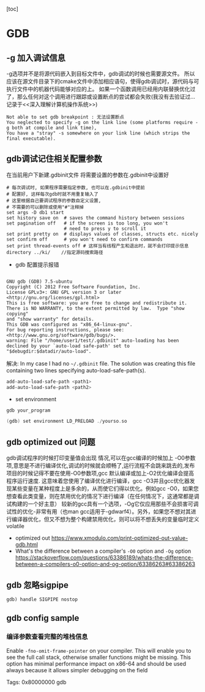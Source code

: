 [toc]

# GDB

## -g 加入调试信息

-g选项并不是将源代码嵌入到目标文件中，gdb调试的时候也需要源文件。
所以应该在源文件目录下的cmake文件中添加相应语句，使得gdb调试时，源代码与可执行文件中的机器代码能够对应的上。
如果一个函数调用已经用内联替换优化过了，那么任何对这个调用进行跟踪或设置断点的尝试都会失败(我没有去验证过...记录于<<深入理解计算机操作系统>>)

```
Not able to set gdb breakpoint : 无法设置断点
You neglected to specify -g on the link line (some platforms require -g both at compile and link time),
You have a "stray" -s somewhere on your link line (which strips the final executable).
```

## gdb调试记住相关配置参数

在当前用户下新建.gdbinit文件
将需要设置的参数在.gdbinit中设置好

```shell
# 每次调试时, 如果程序需要指定参数, 也可以在.gdbinit中提前
# 配置好, 这样每次gdb时就不用重复输入了
# 这里根据自己要调试程序的参数自定义设置, 
# 不需要的可以删除或使用"#"注释掉
set args -D db1 start
set history save on  # saves the command history between sessions
set pagination off   # if the screen is too long, you won't
                     # need to press y to scroll it
set print pretty on  # displays values of classes, structs etc. nicely
set confirm off      # you won't need to confirm commands
set print thread-events off # 这样当有线程产生和退出时，就不会打印提示信息
directory ../ki/    //指定源码搜索路径
```



- gdb 配置提示报错

```

GNU gdb (GDB) 7.5-ubuntu
Copyright (C) 2012 Free Software Foundation, Inc.
License GPLv3+: GNU GPL version 3 or later <http://gnu.org/licenses/gpl.html>
This is free software: you are free to change and redistribute it.
There is NO WARRANTY, to the extent permitted by law.  Type "show copying"
and "show warranty" for details.
This GDB was configured as "x86_64-linux-gnu".
For bug reporting instructions, please see:
<http://www.gnu.org/software/gdb/bugs/>.
warning: File "/home/user1/test/.gdbinit" auto-loading has been declined by your `auto-load safe-path' set to "$debugdir:$datadir/auto-load". 
```

解决: In my case I had no `~/.gdbinit` file. The solution was creating this file containing two lines specifying auto-load-safe-path(s).

```bash
add-auto-load-safe-path <path1>
add-auto-load-safe-path <path2>
```

* set environment

```c
gdb your_program

(gdb) set environment LD_PRELOAD ./yourso.so
```

## gdb optimized out 问题

gdb调试程序的时候打印变量值会出现<value optimized out> 情况,可以在gcc编译的时候加上 -O0参数项,意思是不进行编译优化,调试的时候就会顺畅了,运行流程不会跳来跳去的,发布项目的时候记得不要在使用-O0参数项,gcc 默认编译或加上-O2优化编译会提高程序运行速度.
这意味着您使用了编译优化进行编译，gcc -O3并且gcc优化器发现某些变量在某种程度上是多余的，从而使它们得以优化。例如gcc -O0，如果您想查看此类变量，则在禁用优化的情况下进行编译（在任何情况下，这通常都是调试构建的一个好主意）
较新的gcc具有一个选项，-Og它仅应用那些不会损害可调试性的优化-非常有用（也man gcc适用于-gdwarf4）。另外，如果您不想对其进行编译器优化，但又不想为整个构建禁用优化，则可以将不想丢失的变量临时定义volatile

* optimized out  https://www.xmodulo.com/print-optimized-out-value-gdb.html
* What's the difference between a compiler's `-O0` option and `-Og` option https://stackoverflow.com/questions/63386189/whats-the-difference-between-a-compilers-o0-option-and-og-option/63386263#63386263

## gdb 忽略sigpipe

```shell
gdb) handle SIGPIPE nostop
```

## gdb config sample

### 编译参数查看完整的堆栈信息

Enable `-fno-omit-frame-pointer` on your compiler. This will enable you to see the full call stack, otherwise smaller functions might be missing. This option has minimal performance impact on x86-64 and should be used always because it allows simpler debugging on the field



Tags: 0x80000000
  gdb